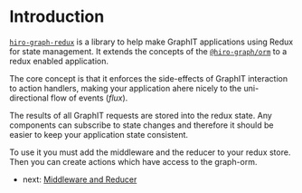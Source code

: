 # Introduction

[`hiro-graph-redux`](https://github.com/arago/hiro-graph-js/packages/hiro-graph-redux/) is a library to help make GraphIT applications using Redux for state management. It extends the concepts of the [`@hiro-graph/orm`](https://github.com/arago/hiro-graph-js/packages/@hiro-graph/orm) to a redux enabled application.

The core concept is that it enforces the side-effects of GraphIT interaction to action handlers, making your application ahere nicely to the uni-directional flow of events (_flux_).

The results of all GraphIT requests are stored into the redux state. Any components can subscribe to state changes and therefore it should be easier to keep your application state consistent.

To use it you must add the middleware and the reducer to your redux store. Then you can create actions which have access to the graph-orm.

-   next: [Middleware and Reducer](./middleware-and-reducer.md)
